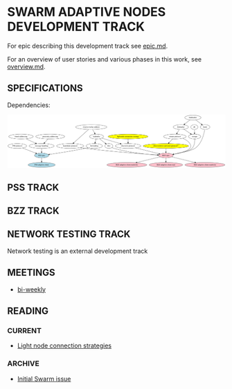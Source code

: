 # SWARM ADAPTIVE NODES DEVELOPMENT TRACK

For epic describing this development track see [epic.md](./epic.md).

For an overview of user stories and various phases in this work, see [overview.md](./overview.md).

## SPECIFICATIONS

Dependencies:

![](./specdep.svg)

## PSS TRACK

## BZZ TRACK

## NETWORK TESTING TRACK

Network testing is an external development track

## MEETINGS

- [bi-weekly](https://notes.status.im/swarm-adaptive-nodes?both)

## READING

### CURRENT

- [Light node connection strategies](https://swarmresear.ch/t/light-client-connection-strategy/17)

### ARCHIVE

- [Initial Swarm issue](https://github.com/ethersphere/swarm/issues/458)
